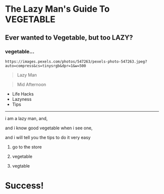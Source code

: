 # The Lazy Man's Guide To VEGETABLE

## Ever wanted to Vegetable, but too LAZY?

### vegetable...

`https://images.pexels.com/photos/547263/pexels-photo-547263.jpeg?auto=compress&cs=tinysrgb&dpr=1&w=500`

> Lazy Man

> Mid Afternoon

- Life Hacks
- Lazyness
- Tips

---

i am a lazy man, and,

and i know good vegetable when i see one,

and i will tell you the tips to do it very easy

1. go to the store

2. vegetable

3. vegtable

# Success!